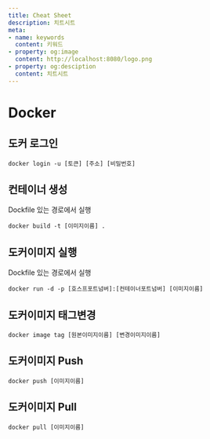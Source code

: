 ```yaml
---
title: Cheat Sheet
description: 치트시트
meta:
- name: keywords
  content: 키워드
- property: og:image
  content: http://localhost:8080/logo.png
- property: og:desciption
  content: 치트시트
---
```



# Docker
## 도커 로그인
```batch
docker login -u [토큰] [주소] [비밀번호]
```
## 컨테이너 생성
Dockfile 있는 경로에서 실행
```batch
docker build -t [이미지이름] .
```
## 도커이미지 실행
Dockfile 있는 경로에서 실행
```batch
docker run -d -p [호스프포트넘버]:[컨테이너포트넘버] [이미지이름]
```
## 도커이미지 태그변경
```batch
docker image tag [원본이미지이름] [변경이미지이름]
```
## 도커이미지 Push
```batch
docker push [이미지이름]
```
## 도커이미지 Pull
```batch
docker pull [이미지이름]
```